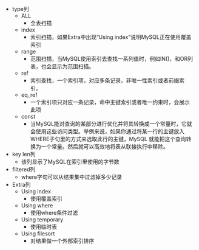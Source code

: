 - type列
	- ALL
		- 全表扫描
	- index
		- 索引扫描，如果Extra中出现“Using index”说明MySQL正在使用覆盖索引
	- range
		- 范围扫描，当MySQL使用索引去查找一系列值时，例如IN()，和OR列表，也会显示为范围扫描。
	- ref
		- 索引查找，一个索引项，对应多条记录，非唯一性索引或者前缀索引。
	- eq_ref
		- 一个索引项只对应一条记录，命中主键索引或者唯一约束时，会展示此项
	- const
		- 当MySQL能对查询的某部分进行优化并将其转换成一个常量时，它就会使用这些访问类型。举例来说，如果你通过将某一行的主键放入WHERE子句里的方式来选取此行的主键，MySQL 就能把这个查询转换为一个常量。然后就可以高效地将表从联接执行中移除。
- key len列
	- 该列显示了MySQL在索引里使用的字节数
- filtered列
	- where字句可以从结果集中过滤掉多少记录
- Extra列
	- Using index
		- 使用覆盖索引
	- Using where
		- 使用where条件过滤
	- Using temporary
		- 使用临时表
	- Using filesort
		- 对结果做一个外部索引排序
